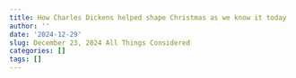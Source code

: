 ```yaml
---
title: How Charles Dickens helped shape Christmas as we know it today
author: ''
date: '2024-12-29'
slug: December 23, 2024 All Things Considered
categories: []
tags: []
---
```

